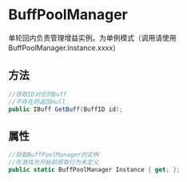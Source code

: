 <h1>BuffPoolManager</h1>

单轮回内负责管理增益实例。为单例模式（调用请使用BuffPoolManager.Instance.xxxx）

<h2>方法</h2>

```csharp
//获取ID对应的Buff
//不存在则返回null
public IBuff GetBuff(BuffID id);
```

<h2>属性</h2>

```csharp
//获取BuffPoolManager的实例
//在游戏为开始前获取行为未定义
public static BuffPoolManager Instance { get; };
```
